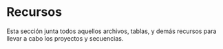 # Recursos
Esta sección junta todos aquellos archivos, tablas, y demás recursos para llevar a cabo los proyectos y secuencias.
